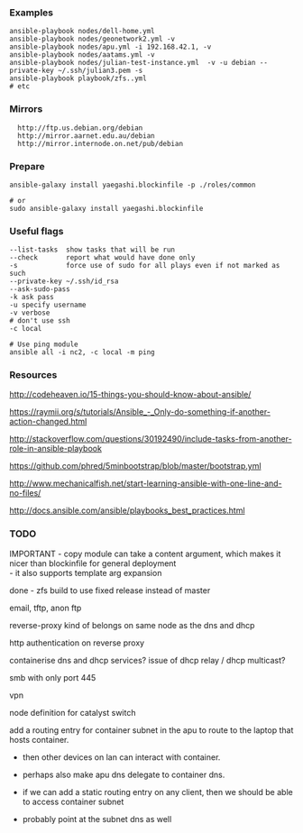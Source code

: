 
### Examples

```
ansible-playbook nodes/dell-home.yml
ansible-playbook nodes/geonetwork2.yml -v
ansible-playbook nodes/apu.yml -i 192.168.42.1, -v
ansible-playbook nodes/aatams.yml -v
ansible-playbook nodes/julian-test-instance.yml  -v -u debian --private-key ~/.ssh/julian3.pem -s
ansible-playbook playbook/zfs..yml
# etc

``` 

### Mirrors
```
  http://ftp.us.debian.org/debian
  http://mirror.aarnet.edu.au/debian
  http://mirror.internode.on.net/pub/debian
```


### Prepare
```
ansible-galaxy install yaegashi.blockinfile -p ./roles/common

# or
sudo ansible-galaxy install yaegashi.blockinfile

```

### Useful flags
```
--list-tasks  show tasks that will be run
--check       report what would have done only
-s            force use of sudo for all plays even if not marked as such
--private-key ~/.ssh/id_rsa
--ask-sudo-pass
-k ask pass
-u specify username 
-v verbose
# don't use ssh
-c local

# Use ping module
ansible all -i nc2, -c local -m ping
```

### Resources

http://codeheaven.io/15-things-you-should-know-about-ansible/

https://raymii.org/s/tutorials/Ansible_-_Only-do-something-if-another-action-changed.html

http://stackoverflow.com/questions/30192490/include-tasks-from-another-role-in-ansible-playbook

https://github.com/phred/5minbootstrap/blob/master/bootstrap.yml

http://www.mechanicalfish.net/start-learning-ansible-with-one-line-and-no-files/

http://docs.ansible.com/ansible/playbooks_best_practices.html

### TODO

IMPORTANT - copy module can take a content argument, which makes it nicer 
            than blockinfile for general deployment   
            - it also supports template arg expansion

done - zfs build to use fixed release instead of master

email, tftp, anon ftp  

reverse-proxy kind of belongs on same node as the dns and dhcp
  
http authentication on reverse proxy

containerise dns and dhcp services? issue of dhcp relay / dhcp multicast?

smb with only port 445

vpn

node definition for catalyst switch

add a routing entry for container subnet in the apu to route to the laptop that hosts container. 
  - then other devices on lan can interact with container.
  - perhaps also make apu dns delegate to container dns.

  - if we can add a static routing entry on any client, then we should be able to access container subnet
  - probably point at the subnet dns as well

